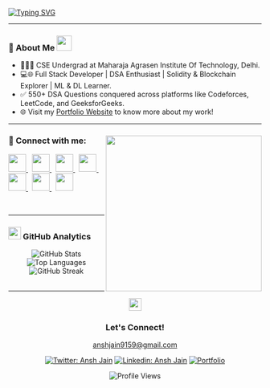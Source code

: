 [![Typing SVG](https://readme-typing-svg.demolab.com?font=Playfair+Display&size=25&duration=4000&pause=1000&center=true&vCenter=true&color=F7F7F7&background=FFFFFF00&center=true&vCenter=true&random=false&width=435&lines=Hey+There!;My+self+Ansh+Jain;Welcome+to+my+Github+Profile)](https://git.io/typing-svg)

---

### 🚀 About Me <img src="https://github.com/SP-XD/SP-XD/blob/main/images/message.gif?raw=true" width="30" />
- 🧑🏻‍🎓 CSE Undergrad at Maharaja Agrasen Institute Of Technology, Delhi.
- 💻🌐 Full Stack Developer | DSA Enthusiast | Solidity & Blockchain Explorer | ML & DL Learner.
- ✅ 550+ DSA Questions conquered across platforms like Codeforces, LeetCode, and GeeksforGeeks.
- 🌐 Visit my [Portfolio Website](https://www.ansh-jain.tech) to know more about my work!

---

<div>
<a href="https://leetcode.com/Ansh_Jain_2004" target="_blank">
 <img align="right" src='https://leetcard.jacoblin.cool/Ansh_Jain_2004?hide=ranking&border=0&radius=21' width='310"'>
</a>

<p align="left">
  <h3>🔗 Connect with me:</h3>
  <a href="https://www.ansh-jain.tech" target="_blank">
    <img height="35px" width="auto" src="https://img.icons8.com/fluent/48/000000/domain.png">
  </a>
  &nbsp;
  <a href="https://twitter.com/whoanshjain" target="_blank">
    <img height="35px" width="auto" src="https://img.icons8.com/color/48/000000/twitter.png">
  </a>
  &nbsp;
  <a href="https://www.linkedin.com/in/ansh-jain-78986b242/" target="_blank">
    <img height="35px" width="auto" src="https://img.icons8.com/color/48/000000/linkedin.png">
  </a>
  &nbsp;
 <a href="mailto:anshjain9159@gmail.com" target="_blank">
 <img src="https://img.icons8.com/fluent/48/000000/gmail.png" height="35px" width="auto">
</a>
 &nbsp;
  <a href="https://codeforces.com/profile/who.anshjain" target="_blank">
    <img height="35px" width="auto" src="https://user-images.githubusercontent.com/63710339/205476287-dee85e56-04b7-403c-8269-3455f052eb62.png">
  </a>
  &nbsp;
  <a href="https://leetcode.com/Ansh_Jain_2004" target="_blank">
    <img height="35px" width="auto" src="https://user-images.githubusercontent.com/63710339/185728579-3f9af06c-0977-4d51-a81a-2ac828fc2d23.png">
  </a>
  &nbsp;
  <a href="https://auth.geeksforgeeks.org/user/anshjain2004/profile" target="_blank">
    <img height="35px" width="auto" src="https://user-images.githubusercontent.com/63710339/185728583-3b581a30-c79b-42b5-ac31-8f246fb7ba3a.png">
  </a>
</p>
</div>

<br/>
<hr/>

### <img src='https://media1.giphy.com/media/du3J3cXyzhj75IOgvA/giphy.gif?cid=ecf05e47x2g034i9pzwtzzsd3xgg2w9nr94t4tflbbgo3008&rid=giphy.gif' width='25' /> GitHub Analytics

<div align="center">
  <img src="https://github-readme-stats.vercel.app/api?username=AnshJain9159&show_icons=true&title_color=ffc857&icon_color=8ac926&text_color=daf7dc&bg_color=151515&hide=issues&count_private=true&include_all_commits=true" alt="GitHub Stats" />
  <img src="https://github-readme-stats.vercel.app/api/top-langs/?username=AnshJain9159&layout=compact&text_color=daf7dc&bg_color=151515&hide=css,html,php" alt="Top Languages" />
  <img src="https://streak-stats.demolab.com?user=AnshJain9159&theme=highcontrast&date_format=j%2Fn%5B%2FY%5D" alt="GitHub Streak" />
</div>

<br/>
<hr/>

<div align="center">
  <img src="https://github.com/SP-XD/SP-XD/blob/main/images/letterbox.gif?raw=true" width="25" /> 
  <h3>Let's Connect!</h3>
  <a href='mailto:anshjain9159@gmail.com'>anshjain9159@gmail.com</a>
  
  [![Twitter: Ansh Jain](https://img.shields.io/twitter/follow/whoanshjain?style=social)](https://twitter.com/whoanshjain)
  [![Linkedin: Ansh Jain](https://img.shields.io/badge/-AnshJain-blue?style=flat-square&logo=Linkedin&logoColor=white&link=https://www.linkedin.com/in/ansh-jain-78986b242/)](https://www.linkedin.com/in/ansh-jain-78986b242/)
  [![Portfolio](https://img.shields.io/badge/Portfolio-ansh--jain.tech-2ea44f)](https://www.ansh-jain.tech)
</div>

<div align="center">
  <img src="https://komarev.com/ghpvc/?username=AnshJain9159&label=Profile%20views&color=0e75b6&style=flat" alt="Profile Views" />
</div>

